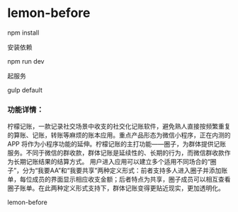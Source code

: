 # lemon-before

npm install

安装依赖

npm run dev

起服务

gulp default

### 功能详情：
 柠檬记账，一款记录社交场景中收支的社交化记账软件，避免熟人直接按频繁重复的算账、记账，转账等麻烦的账本应用。重点产品形态为微信小程序，正在内测的 APP 将作为小程序功能的延伸。柠檬记账的主打功能——圈子，为群体提供记账服务。不同于微信的群收款，群体记账是延续性的、长期的行为，而微信群收款作为长期记账结果的结算方式。
用户进入应用可以建立多个适用不同场合的“圈子”，分为“我要AA”和“我要共享”两种定义形式：前者支持多人进入圈子并添加账单，每位成员的界面显示相应收支金额；后者特点为共享，圈子成员可以相互查看圈子账单。在此两种定义形式支持下，群体记账变得更贴近现实，更加透明化。

lemon-before
